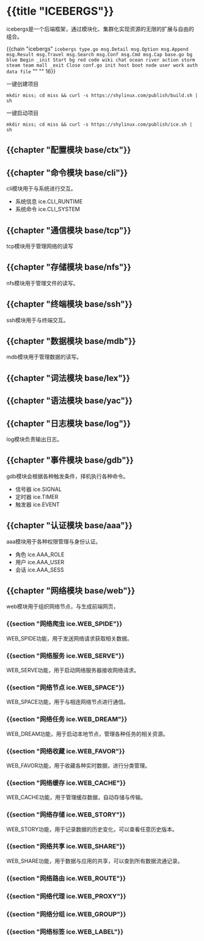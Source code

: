 # {{title "ICEBERGS"}}
icebergs是一个后端框架，通过模块化、集群化实现资源的无限的扩展与自由的组合。

{{chain "icebergs" `
icebergs
    type.go
        msg.Detail
        msg.Option
        msg.Append
        msg.Result
        msg.Travel
        msg.Search
        msg.Conf
        msg.Cmd
        msg.Cap
    base.go bg blue
        Begin
        _init
        Start bg red
            code
            wiki
            chat
                ocean
                river
                action
                storm
                steam
            team
            mall
        _exit
        Close
    conf.go
        init
        host
        boot
        node
        user
        work
        auth
        data
        file
` "" "" 16}}

一键创建项目
```
mkdir miss; cd miss && curl -s https://shylinux.com/publish/build.sh | sh
```
一键启动项目
```
mkdir miss; cd miss && curl -s https://shylinux.com/publish/ice.sh | sh
```

## {{chapter "配置模块 base/ctx"}}

## {{chapter "命令模块 base/cli"}}
cli模块用于与系统进行交互。

- 系统信息 ice.CLI_RUNTIME
- 系统命令 ice.CLI_SYSTEM

## {{chapter "通信模块 base/tcp"}}
tcp模块用于管理网络的读写

## {{chapter "存储模块 base/nfs"}}
nfs模块用于管理文件的读写。

## {{chapter "终端模块 base/ssh"}}
ssh模块用于与终端交互。

## {{chapter "数据模块 base/mdb"}}
mdb模块用于管理数据的读写。

## {{chapter "词法模块 base/lex"}}

## {{chapter "语法模块 base/yac"}}

## {{chapter "日志模块 base/log"}}
log模块负责输出日志。

## {{chapter "事件模块 base/gdb"}}
gdb模块会根据各种触发条件，择机执行各种命令。

- 信号器 ice.SIGNAL
- 定时器 ice.TIMER
- 触发器 ice.EVENT

## {{chapter "认证模块 base/aaa"}}
aaa模块用于各种权限管理与身份认证。

- 角色 ice.AAA_ROLE
- 用户 ice.AAA_USER
- 会话 ice.AAA_SESS

## {{chapter "网络模块 base/web"}}
web模块用于组织网络节点，与生成前端网页，

### {{section "网络爬虫 ice.WEB_SPIDE"}}
WEB_SPIDE功能，用于发送网络请求获取相关数据。

### {{section "网络服务 ice.WEB_SERVE"}}
WEB_SERVE功能，用于启动网络服务器接收网络请求。

### {{section "网络节点 ice.WEB_SPACE"}}
WEB_SPACE功能，用于与相连网络节点进行通信。

### {{section "网络任务 ice.WEB_DREAM"}}
WEB_DREAM功能，用于启动本地节点，管理各种任务的相关资源。

### {{section "网络收藏 ice.WEB_FAVOR"}}
WEB_FAVOR功能，用于收藏各种实时数据，进行分类管理。

### {{section "网络缓存 ice.WEB_CACHE"}}
WEB_CACHE功能，用于管理缓存数据，自动存储与传输。

### {{section "网络存储 ice.WEB_STORY"}}
WEB_STORY功能，用于记录数据的历史变化，可以查看任意历史版本。

### {{section "网络共享 ice.WEB_SHARE"}}
WEB_SHARE功能，用于数据与应用的共享，可以查到所有数据流通记录。

### {{section "网络路由 ice.WEB_ROUTE"}}
### {{section "网络代理 ice.WEB_PROXY"}}
### {{section "网络分组 ice.WEB_GROUP"}}
### {{section "网络标签 ice.WEB_LABEL"}}

